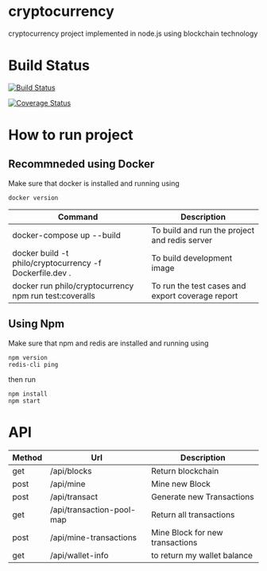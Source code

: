 # cryptocurrency
cryptocurrency project implemented in node.js using blockchain technology

# Build Status
[![Build Status](https://travis-ci.org/phella/cryptocurrency.svg?branch=master)](https://travis-ci.org/phella/cryptocurrency)

[![Coverage Status](https://coveralls.io/repos/github/phella/cryptocurrency/badge.svg?branch=)](https://coveralls.io/github/phella/cryptocurrency?branch=)

# How to run project

## Recommneded using Docker
Make sure that docker is installed and running using 
```
docker version
```

| Command | Description |
| --- | --- |
| docker-compose up --build| To build and run the project and redis server |
| docker build -t philo/cryptocurrency -f Dockerfile.dev . | To build development image |
| docker run philo/cryptocurrency npm run test:coveralls | To run the test cases and export coverage report |


## Using Npm
Make sure that npm and redis are installed and running using 
```
npm version
redis-cli ping
```
then run 
```
npm install
npm start
```

# API
| Method | Url | Description
| --- | --- | --- |
| get | /api/blocks | Return blockchain |
| post| /api/mine | Mine new Block |
| post| /api/transact | Generate new Transactions|
| get | /api/transaction-pool-map | Return all transactions|
| post| /api/mine-transactions | Mine Block for new transactions|
| get| /api/wallet-info | to return my wallet balance|


